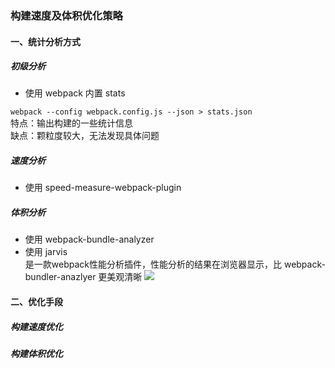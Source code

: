 ### 构建速度及体积优化策略

#### 一、统计分析方式

##### 初级分析
- 使用 webpack 内置 stats

``webpack --config webpack.config.js --json > stats.json``<br>
特点：输出构建的一些统计信息<br>
缺点：颗粒度较大，无法发现具体问题<br>

##### 速度分析
- 使用 speed-measure-webpack-plugin

##### 体积分析
- 使用 webpack-bundle-analyzer
- 使用 jarvis<br>
是一款webpack性能分析插件，性能分析的结果在浏览器显示，比 webpack-bundler-anazlyer 更美观清晰
![](https://user-images.githubusercontent.com/17866208/89979103-83f5f080-dca1-11ea-8d64-cea6ea7c7b38.png)

#### 二、优化手段

##### 构建速度优化

##### 构建体积优化
